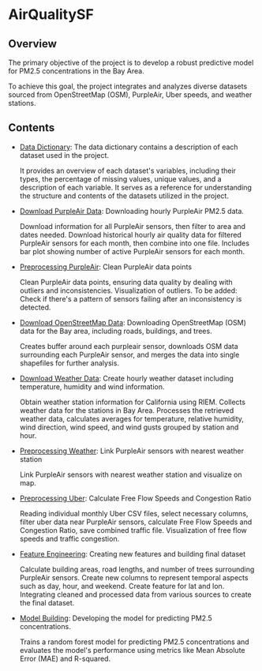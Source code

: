 # AirQualitySF

## Overview

The primary objective of the project is to develop a robust predictive model for PM2.5 concentrations in the Bay Area.

To achieve this goal, the project integrates and analyzes diverse datasets sourced from OpenStreetMap (OSM), PurpleAir, Uber speeds, and weather stations.

## Contents

-   [Data Dictionary](DataDictionary.md): The data dictionary contains a description of each dataset used in the project.

    It provides an overview of each dataset's variables, including their types, the percentage of missing values, unique values, and a description of each variable. It serves as a reference for understanding the structure and contents of the datasets utilized in the project.
    
-   [Download PurpleAir Data](DownloadPurpleAirData.md): Downloading hourly PurpleAir PM2.5 data.

    Download information for all PurpleAir sensors, then filter to area and dates needed. Download historical hourly air quality data for filtered PurpleAir sensors for each month, then combine into one file. Includes bar plot showing number of active PurpleAir sensors for each month.
    
-   [Preprocessing PurpleAir](PreprocessingPurpleAir.md): Clean PurpleAir data points

    Clean PurpleAir data points, ensuring data quality by dealing with outliers and inconsistencies. Visualization of outliers. To be added: Check if there's a pattern of sensors failing after an inconsistency is detected.

-   [Download OpenStreetMap Data](DownloadOSMData.md): Downloading OpenStreetMap (OSM) data for the Bay area, including roads, buildings, and trees.

    Creates buffer around each purpleair sensor, downloads OSM data surrounding each PurpleAir sensor, and merges the data into single shapefiles for further analysis.

-   [Download Weather Data](DownloadWeatherData.md): Create hourly weather dataset including temperature, humidity and wind information.

    Obtain weather station information for California using RIEM. Collects weather data for the stations in Bay Area. Processes the retrieved weather data, calculates averages for temperature, relative humidity, wind direction, wind speed, and wind gusts grouped by station and hour.

-   [Preprocessing Weather](PreprocessingWeather.md): Link PurpleAir sensors with nearest weather station

    Link PurpleAir sensors with nearest weather station and visualize on map.

-   [Preprocessing Uber](PreprocessingUber.md): Calculate Free Flow Speeds and Congestion Ratio

    Reading individual monthly Uber CSV files, select necessary columns, filter uber data near PurpleAir sensors, calculate Free Flow Speeds and Congestion Ratio, save combined traffic file. Visualization of free flow speeds and traffic congestion.

-   [Feature Engineering](FeatureEngineering.md): Creating new features and building final dataset

    Calculate building areas, road lengths, and number of trees surrounding PurpleAir sensors. Create new columns to represent temporal aspects such as day, hour, and weekend. Create feature for lat and lon. Integrating cleaned and processed data from various sources to create the final dataset.

-   [Model Building](ModelBuilding.md): Developing the model for predicting PM2.5 concentrations.

    Trains a random forest model for predicting PM2.5 concentrations and evaluates the model's performance using metrics like Mean Absolute Error (MAE) and R-squared.
